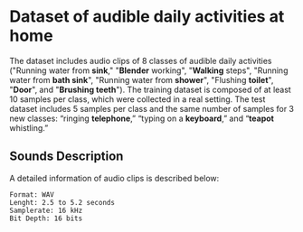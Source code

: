 # Dataset of audible daily activities at home

The dataset includes audio clips of 8 classes of audible daily activities ("Running water from **sink**," "**Blender** working", "**Walking** steps", "Running water from **bath sink**", "Running water from **shower**", "Flushing **toilet**", "**Door**", and "**Brushing teeth**"). The training dataset is composed of at least 10 samples per class, which were collected in a real setting. The test dataset includes 5 samples per class and the same number of samples for 3 new classes:  “ringing **telephone**,” “typing on a **keyboard**,” and “**teapot** whistling.”

## Sounds Description

A detailed information of audio clips is described below:
```
Format: WAV
Lenght: 2.5 to 5.2 seconds
Samplerate: 16 kHz
Bit Depth: 16 bits
```
